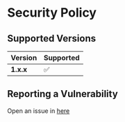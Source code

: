 # Security Policy

## Supported Versions

| Version | Supported |
| ------- | --------- |
| **1.x.x** | ✅        |

## Reporting a Vulnerability

Open an issue in [here](https://github.com/ProxityStudios/velkit/issues)
